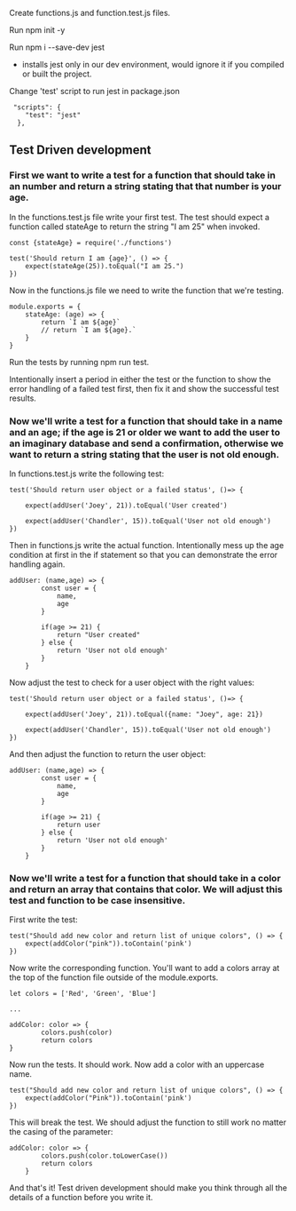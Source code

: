 Create functions.js and function.test.js files.

Run npm init -y

Run npm i --save-dev jest
 - installs jest only in our dev environment, would ignore it if you compiled or built the project. 

Change 'test' script to run jest in package.json
```
 "scripts": {
    "test": "jest"
  },
```


## Test Driven development

### First we want to write a test for a function that should take in an number and return a string stating that that number is your age. 



In the functions.test.js file write your first test. The test should expect a function called stateAge to return the string "I am 25" when invoked. 
```
const {stateAge} = require('./functions')

test('Should return I am {age}', () => {
    expect(stateAge(25)).toEqual("I am 25.")
})
```


Now in the functions.js file we need to write the function that we're testing. 
```
module.exports = {
    stateAge: (age) => {
        return `I am ${age}`
        // return `I am ${age}.`
    }
}
```
Run the tests by running npm run test. 

Intentionally insert a period in either the test or the function to show the error handling of a failed test first, then fix it and show the successful test results.


### Now we'll write a test for a function that should take in a name and an age; if the age is 21 or older we want to add the user to an imaginary database and send a confirmation, otherwise we want to return a string stating that the user is not old enough. 

In functions.test.js write the following test:
```
test('Should return user object or a failed status', ()=> {

    expect(addUser('Joey', 21)).toEqual('User created')

    expect(addUser('Chandler', 15)).toEqual('User not old enough')
})
```

Then in functions.js write the actual function. Intentionally mess up the age condition at first in the if statement so that you can demonstrate the error handling again. 
```
addUser: (name,age) => {
        const user = {
            name,
            age
        }

        if(age >= 21) {
            return "User created"
        } else {
            return 'User not old enough'
        }
    }
```


Now adjust the test to check for a user object with the right values:
```
test('Should return user object or a failed status', ()=> {

    expect(addUser('Joey', 21)).toEqual({name: "Joey", age: 21})

    expect(addUser('Chandler', 15)).toEqual('User not old enough')
})
```

And then adjust the function to return the user object: 
```
addUser: (name,age) => {
        const user = {
            name,
            age
        }

        if(age >= 21) {
            return user
        } else {
            return 'User not old enough'
        }
    }
```


### Now we'll write a test for a function that should take in a color and return an array that contains that color. We will adjust this test and function to be case insensitive. 

First write the test: 
```
test("Should add new color and return list of unique colors", () => {
    expect(addColor("pink")).toContain('pink')
})
```

Now write the corresponding function. You'll want to add a colors array at the top of the function file outside of the module.exports. 
```
let colors = ['Red', 'Green', 'Blue']

...

addColor: color => {
        colors.push(color)
        return colors
}
```


Now run the tests. It should work. Now add a color with an uppercase name. 
```
test("Should add new color and return list of unique colors", () => {
    expect(addColor("Pink")).toContain('pink')
})

```

This will break the test. We should adjust the function to still work no matter the casing of the parameter:
```
addColor: color => {
        colors.push(color.toLowerCase())
        return colors
    }
```

And that's it! Test driven development should make you think through all the details of a function before you write it. 